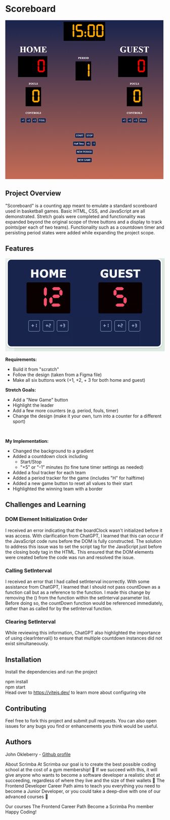 # Scoreboard

![Preview image of final project](images/project-scoreboard.png)

## Project Overview 
"Scoreboard" is a counting app meant to emulate a standard scoreboard used in basketball games. Basic HTML, CSS, and JavaScript are all demonstrated. Stretch goals were completed and functionality was expanded beyond the original scope of three buttons and a display to track points(per each of two teams). Functionality such as a countdown timer and persisting period states were added while expanding the project scope.


## Features

![Example Given for Requirements](images/requirements-scoreboard.png)

__Requirements:__ <br/>
- Build it from "scratch"
- Follow the design (taken from a Figma file)
- Make all six buttons work (+1, +2, + 3 for both home and guest)

__Stretch Goals:__ <br/>

- Add a "New Game" button
- Highlight the leader
- Add a few more counters (e.g. period, fouls, timer)
- Change the design (make it your own, turn into a counter for a different sport)
</br>

**My Implementation:**<br/>

- Changed the background to a gradient
- Added a countdown clock including
    - Start/Stop
    - "+5" or "-1" minutes (to fine tune timer settings as needed)
- Added a foul tracker for each team
- Added a period tracker for the game (includes "H" for halftime)
- Added a new game button to reset all values to their start
- Highlighted the winning team with a border

## Challenges and Learning

### DOM Element Initialization Order

I received an error indicating that the boardClock wasn't initialized before it was access. With clarification from ChatGPT, I learned that this can occur if the JavaScript code runs before the DOM is fully constructed. The solution to address this issue was to set the script tag for the JavaScript just before the closing body tag in the HTML. This ensured that the DOM elements were created before the code was run and resolved the issue.

### Calling SetInterval

I received an error that I had called setInterval incorrectly. With some assistance from ChatGPT, I learned that I should not pass countDown as a function call but as a reference to the function. I made this change by removing the () from the function within the setInterval parameter list. Before doing so, the countDown function would be referenced immediately, rather than as called for by the setInterval function.

### Clearing SetInterval

While reviewing this information, ChatGPT also highlighted the importance of using clearInterval() to ensure that multiple countdown instances did not exist simultaneously.


## Installation
Install the dependencies and run the project

npm install<br/>
npm start<br/>
Head over to https://vitejs.dev/ to learn more about configuring vite

## Contributing
Feel free to fork this project and submit pull requests. You can also open issues for any bugs you find or enhancements you think would be useful.

## Authors
John Okleberry - [Github profile](https://github.com/John-Okleberry)


About Scrimba
At Scrimba our goal is to create the best possible coding school at the cost of a gym membership! 💜 If we succeed with this, it will give anyone who wants to become a software developer a realistic shot at succeeding, regardless of where they live and the size of their wallets 🎉 The Frontend Developer Career Path aims to teach you everything you need to become a Junior Developer, or you could take a deep-dive with one of our advanced courses 🚀

Our courses
The Frontend Career Path
Become a Scrimba Pro member
Happy Coding!
